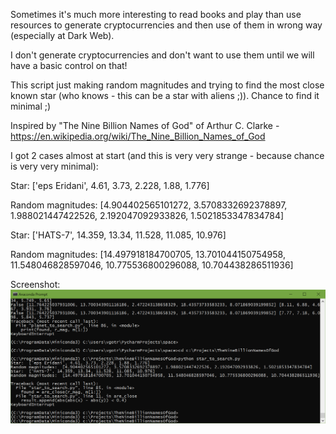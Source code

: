 Sometimes it's much more interesting to read books and play than use resources to generate cryptocurrencies and then use of them in wrong way (especially at Dark Web). 

I don't generate cryptocurrencies and don't want to use them until we will have a basic control on that!

This script just making random magnitudes and trying to find the most close known star (who knows - this can be a star with aliens ;)). Chance to find it minimal ;)

Inspired by "The Nine Billion Names of God" of  Arthur C. Clarke - https://en.wikipedia.org/wiki/The_Nine_Billion_Names_of_God

I got 2 cases almost at start (and this is very very strange - because chance is very very minimal):

Star:  ['eps Eridani', 4.61, 3.73, 2.228, 1.88, 1.776]

Random magnitudes:  [4.904402565101272, 3.5708332692378897, 1.988021447422526, 2.192047092933826, 1.5021853347834784]

Star:  ['HATS-7', 14.359, 13.34, 11.528, 11.085, 10.976]

Random magnitudes:  [14.497918184700705, 13.701044150754958, 11.548046828597046, 10.775536800296088, 10.704438286511936]

Screenshot:
![Screenshot](./Screenshot.png)
